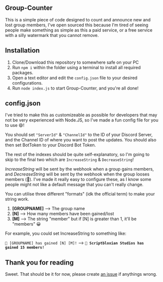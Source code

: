 ## Group-Counter
This is a simple piece of code designed to count and announce new and lost group members, I've open sourced this because I'm tired of seeing people make something as simple as this a paid service, or a free service with a silly watermark that you cannot remove.
## Installation
1) Clone/Download this repository to somewhere safe on your PC
2) Run `npm i` within the folder using a terminal to install all required packages.
3) Open a text editor and edit the `config.json` file to your desired configurations.
4) Run `node index.js` to start Group-Counter, and you're all done!
## config.json
I've tried to make this as customizeable as possible for developers that may not be very experienced with Node.JS, so I've made a fun config file for you to use 😄!

You should set `"ServerId"` & `"ChannelId"` to the ID of your Discord Server, and the Channel ID of where you want to post the updates. You should also then set BotToken to your Discord Bot Token.

The rest of the indexes should be quite self-explanatory, so I'm going to skip to the final two which are `IncreaseString` & `DecreaseString`!

*IncreaseString* will be sent by the webhook when a group gains members, and *DecreaseString* will be sent by the webhook when the group looses members (🙁). I've made it
really easy to configure these, as I know some people might not like a default message that you can't really change.

You can utilise three different "formats" (idk the official term) to make your string work.
1) **[GROUPNAME]** --> The group name
2) **[N]** --> How many members have been gained/lost
3) **[M]** --> The string "member" but if [N] is greater than 1, it'll be "members" 😀

For example, you could set IncreaseString to something like:

`📣 [GROUPNAME] has gained [N] [M]!` --> **`📣 Scriptbloxian Studios has gained 15 members!`**

## Thank you for reading
Sweet. That should be it for now, please create [an issue](https://github.com/Immersion-Inc/Group-Counter/issues) if anythings wrong.
